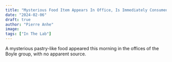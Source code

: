 ```yaml
---
title: "Mysterious Food Item Appears In Office, Is Immediately Consumed"
date: "2024-02-06"
draft: true
author: "Pierre Anhe"
image: 
tags: ["In The Lab"]
---
```


A mysterious pastry-like food appeared this morning in the offices of the Boyle group, with no apparent source. 